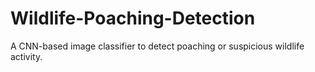 # Wildlife-Poaching-Detection
A CNN-based image classifier to detect poaching or suspicious wildlife activity.
